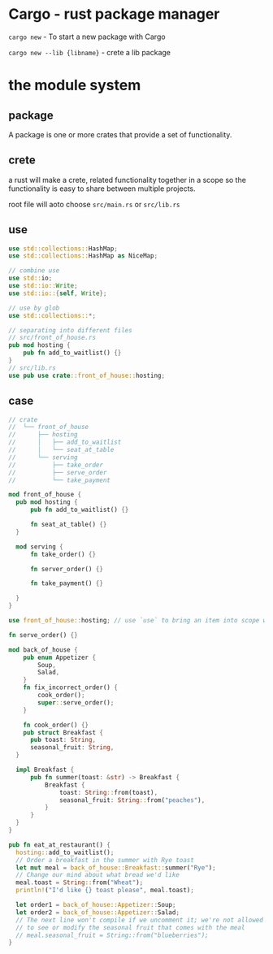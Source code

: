 # Cargo - rust package manager

`cargo new` - To start a new package with Cargo

`cargo new --lib {libname}` - crete a lib package

# the module system

## package 

A package is one or more crates that provide a set of functionality.

## crete

a rust will make a crete, related functionality together in a scope so the functionality is easy to share between multiple projects. 

root file will aoto choose `src/main.rs` or `src/lib.rs`

## use

```rust
use std::collections::HashMap;
use std::collections::HashMap as NiceMap;

// combine use
use std::io;
use std::io::Write; 
use std::io::{self, Write};

// use by glob
use std::collections::*;

// separating into different files
// src/front_of_house.rs
pub mod hosting {
    pub fn add_to_waitlist() {}
}
// src/lib.rs
use pub use crate::front_of_house::hosting;
```


## case

```rust
// crate
//  └── front_of_house
//      ├── hosting
//      │   ├── add_to_waitlist
//      │   └── seat_at_table
//      └── serving
//          ├── take_order
//          ├── serve_order
//          └── take_payment

mod front_of_house {
  pub mod hosting {
      pub fn add_to_waitlist() {}

      fn seat_at_table() {}
  }

  mod serving {
      fn take_order() {}

      fn server_order() {}

      fn take_payment() {}

  }
}

use front_of_house::hosting; // use `use` to bring an item into scope with use and a relative path.

fn serve_order() {}

mod back_of_house {
    pub enum Appetizer {
        Soup,
        Salad,
    }
    fn fix_incorrect_order() {
        cook_order();
        super::serve_order();
    }

    fn cook_order() {}
    pub struct Breakfast {
      pub toast: String,
      seasonal_fruit: String,
  }

  impl Breakfast {
      pub fn summer(toast: &str) -> Breakfast {
          Breakfast {
              toast: String::from(toast),
              seasonal_fruit: String::from("peaches"),
          }
      }
  }
}

pub fn eat_at_restaurant() {
  hosting::add_to_waitlist();
  // Order a breakfast in the summer with Rye toast
  let mut meal = back_of_house::Breakfast::summer("Rye");
  // Change our mind about what bread we'd like
  meal.toast = String::from("Wheat");
  println!("I'd like {} toast please", meal.toast);

  let order1 = back_of_house::Appetizer::Soup;
  let order2 = back_of_house::Appetizer::Salad;
  // The next line won't compile if we uncomment it; we're not allowed
  // to see or modify the seasonal fruit that comes with the meal
  // meal.seasonal_fruit = String::from("blueberries");
}
```
